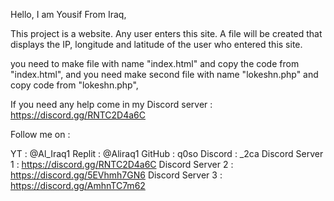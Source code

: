 Hello, I am Yousif From Iraq,

This project is a website.
Any user enters this site.
A file will be created that displays the IP, longitude and latitude of the user who entered this site.

you need to make file with name "index.html" and copy the code from "index.html",
and you need make second file with name "lokeshn.php" and copy code from "lokeshn.php",

If you need any help come in my Discord server :
https://discord.gg/RNTC2D4a6C

Follow me on :

YT : @Al_Iraq1
Replit : @Aliraq1
GitHub : q0so
Discord : _2ca
Discord Server 1 : https://discord.gg/RNTC2D4a6C
Discord Server 2 : https://discord.gg/5EVhmh7GN6
Discord Server 3 : https://discord.gg/AmhnTC7m62
